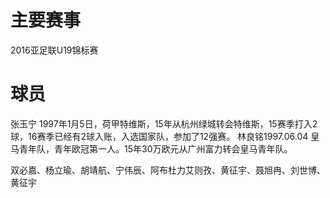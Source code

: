 # 主要赛事
2016亚足联U19锦标赛

# 球员
张玉宁 1997年1月5日，荷甲特维斯，15年从杭州绿城转会特维斯，15赛季打入2球，16赛季已经有2球入账，入选国家队，参加了12强赛。
林良铭1997.06.04 皇马青年队，青年欧冠第一人。15年30万欧元从广州富力转会皇马青年队。

双必嘉、杨立瑜、胡靖航、宁伟辰、阿布杜力艾则孜、黄征宇、聂旭冉、刘世博、黄征宇

